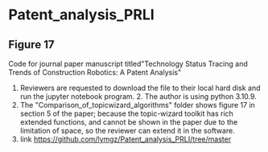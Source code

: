 # Patent_analysis_PRLI
## Figure 17
Code for journal paper manuscript titled"Technology Status Tracing and Trends of Construction Robotics: A Patent Analysis"
1. Reviewers are requested to download the file to their local hard disk and run the jupyter notebook program. 2. The author is using python 3.10.9.
2. The "Comparison_of_topicwizard_algorithms" folder shows figure 17 in section 5 of the paper; because the topic-wizard toolkit has rich extended functions, and cannot be shown in the paper due to the limitation of space, so the reviewer can extend it in the software.
3. link https://github.com/lymgz/Patent_analysis_PRLI/tree/master 
